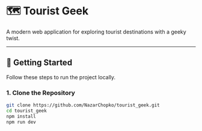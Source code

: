 # 🗺️ Tourist Geek

A modern web application for exploring tourist destinations with a geeky twist.

---

## 🚀 Getting Started

Follow these steps to run the project locally.

### 1. Clone the Repository

```bash
git clone https://github.com/NazarChopko/tourist_geek.git
cd tourist_geek
npm install
npm run dev
